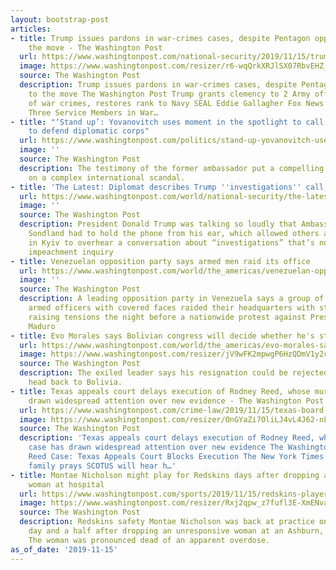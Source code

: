 ```yaml
---
layout: bootstrap-post
articles:
- title: Trump issues pardons in war-crimes cases, despite Pentagon opposition to
    the move - The Washington Post
  url: https://www.washingtonpost.com/national-security/2019/11/15/trump-issues-pardons-war-crimes-cases-despite-pentagon-opposition-move/
  image: https://www.washingtonpost.com/resizer/r6-wqQrkXRJlSX07RbvEHZ_e7V8=/1440x0/smart/arc-anglerfish-washpost-prod-washpost.s3.amazonaws.com/public/V62WHOAH5II6VLRIPUMJQAJIME.jpg
  source: The Washington Post
  description: Trump issues pardons in war-crimes cases, despite Pentagon opposition
    to the move The Washington Post Trump grants clemency to 2 Army officers accused
    of war crimes, restores rank to Navy SEAL Eddie Gallagher Fox News Trump Clears
    Three Service Members in War…
- title: "‘Stand up’: Yovanovitch uses moment in the spotlight to call on U.S. leaders
    to defend diplomatic corps"
  url: https://www.washingtonpost.com/politics/stand-up-yovanovitch-uses-moment-in-the-spotlight-to-call-on-us-leaders-to-defend-diplomatic-corps/2019/11/15/f3f8e5a8-07d7-11ea-924a-28d87132c7ec_story.html
  image: ''
  source: The Washington Post
  description: The testimony of the former ambassador put a compelling human face
    on a complex international scandal.
- title: 'The Latest: Diplomat describes Trump ''investigations'' call'
  url: https://www.washingtonpost.com/world/national-security/the-latest-diplomat-describes-trump-investigations-call/2019/11/15/bcb4fd88-0800-11ea-ae28-7d1898012861_story.html
  image: ''
  source: The Washington Post
  description: President Donald Trump was talking so loudly that Ambassador Gordon
    Sondland had to hold the phone from his ear, which allowed others at a restaurant
    in Kyiv to overhear a conversation about “investigations” that’s now part of the
    impeachment inquiry
- title: Venezuelan opposition party says armed men raid its office
  url: https://www.washingtonpost.com/world/the_americas/venezuelan-opposition-party-says-armed-men-raid-its-office/2019/11/15/9807242a-0800-11ea-ae28-7d1898012861_story.html
  image: ''
  source: The Washington Post
  description: A leading opposition party in Venezuela says a group of unidentified
    armed officers with covered faces raided their headquarters with staffers inside
    raising tensions the night before a nationwide protest against President Nicolás
    Maduro
- title: Evo Morales says Bolivian congress will decide whether he's still president
  url: https://www.washingtonpost.com/world/the_americas/evo-morales-says-bolivian-congress-will-decide-whether-hes-still-president/2019/11/15/fad04944-071d-11ea-9118-25d6bd37dfb1_story.html
  image: https://www.washingtonpost.com/resizer/jV9wFK2mpwgP6HzQDmV1y2chAIc=/1440x0/smart/arc-anglerfish-washpost-prod-washpost.s3.amazonaws.com/public/5MUGUZQH74I6VCWABAIO2GL4PY.jpg
  source: The Washington Post
  description: The exiled leader says his resignation could be rejected — and he could
    head back to Bolivia.
- title: Texas appeals court delays execution of Rodney Reed, whose murder case has
    drawn widespread attention over new evidence - The Washington Post
  url: https://www.washingtonpost.com/crime-law/2019/11/15/texas-board-recommends-day-reprieve-execution-rodney-reed/
  image: https://www.washingtonpost.com/resizer/OnGYaZi7OliLJ4vL4J62-nL0nDk=/1440x0/smart/d1i4t8bqe7zgj6.cloudfront.net/11-15-2019/t_36fef1f41b5d4b8ebb115b64217ed5a0_name_rodrick_bright.jpg
  source: The Washington Post
  description: 'Texas appeals court delays execution of Rodney Reed, whose murder
    case has drawn widespread attention over new evidence The Washington Post Rodney
    Reed Case: Texas Appeals Court Blocks Execution The New York Times Rodney Reed''s
    family prays SCOTUS will hear h…'
- title: Montae Nicholson might play for Redskins days after dropping apparently overdosed
    woman at hospital
  url: https://www.washingtonpost.com/sports/2019/11/15/redskins-player-who-dropped-overdosed-woman-hospital-practices-might-play-this-weekend/
  image: https://www.washingtonpost.com/resizer/Rxj2qpw_z7fufl3E-XmENva3dB4=/1440x0/smart/arc-anglerfish-washpost-prod-washpost.s3.amazonaws.com/public/JWZC5BHIPYI6TIZJON4PX6Q3MM.jpg
  source: The Washington Post
  description: Redskins safety Montae Nicholson was back at practice on Friday, a
    day and a half after dropping an unresponsive woman at an Ashburn, Va., hospital.
    The woman was pronounced dead of an apparent overdose.
as_of_date: '2019-11-15'
---
```


